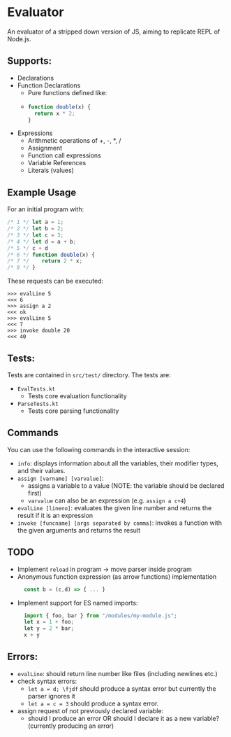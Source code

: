 # Evaluator
An evaluator of a stripped down version of JS, aiming to replicate REPL of Node.js.

## Supports:
- Declarations
- Function Declarations
  - Pure functions defined like:
  - ```js
    function double(x) {
      return x * 2;
    }
    ```
- Expressions
  - Arithmetic operations of +, -, *, /
  - Assignment
  - Function call expressions
  - Variable References
  - Literals (values)



## Example Usage
For an initial program with:
```js
/* 1 */ let a = 1;
/* 2 */ let b = 2;
/* 3 */ let c = 3;
/* 4 */ let d = a + b;
/* 5 */ c + d
/* 6 */ function double(x) {
/* 7 */    return 2 * x;
/* 8 */ }
```
These requests can be executed:
```
>>> evalLine 5
<<< 6
>>> assign a 2
<<< ok
>>> evalLine 5
<<< 7
>>> invoke double 20
<<< 40
```
 
## Tests:
Tests are contained in `src/test/` directory. The tests are:
- `EvalTests.kt` 
  - Tests core evaluation functionality
- `ParseTests.kt`
  - Tests core parsing functionality

## Commands
You can use the following commands in the interactive session:
- `info`: displays information about all the variables, their modifier types, and their values.
- `assign [varname] [varvalue]`:
  - assigns a variable to a value (NOTE: the variable should be declared first)
  - `varvalue` can also be an expression (e.g. `assign a c+4`)
- `evalLine [lineno]`: evaluates the given line number and returns the result if it is an expression
- `invoke [funcname] [args separated by comma]`: invokes a function with the given arguments and returns the result

## TODO
- Implement ``reload`` in program  -> move parser inside program
- Anonymous function expression (as arrow functions) implementation
  ```js
    const b = (c,d) => { ... }
    ```
- Implement support for ES named imports:
  ```js
    import { foo, bar } from "/modules/my-module.js";
    let x = 1 + foo;
    let y = 2 * bar;
    x + y
    ```

## Errors:
- `evalLine`: should return line number like files (including newlines etc.)
- check syntax errors:
  - `let a = d; \fjdf` should produce a syntax error but currently the parser ignores it 
  - `let a = c = 3` should produce a syntax error.
- assign request of not previously declared variable:
  - should I produce an error OR should I declare it as a new variable? (currently producing an error)
